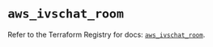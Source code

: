 # `aws_ivschat_room`

Refer to the Terraform Registry for docs: [`aws_ivschat_room`](https://registry.terraform.io/providers/hashicorp/aws/6.2.0/docs/resources/ivschat_room).
